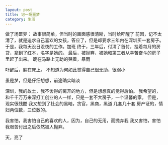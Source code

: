 ```yaml
---
layout: post
title: 记一场噩梦
category: 生活
---
```


做了场噩梦：
故事很简单，但当时的画面感很清晰，当时给吓醒了
前因，记不太清了，就是追求自己喜欢的女孩，答应了，但是却要求三年内在深圳买一套房子。
于是，我每天没日没夜的工作。加班
终于，三年后，付清了首付，挂着每月的房贷，拿到了红本，名字是她的。
最后，被抛弃，被她和第三者从幸苦奋斗的房子里赶了出来。
跪在马路上无助的哭着，暴雨

吓醒后，躺在床上。
不知道为何如此觉得自己很无助，很弱小

虽是梦，但是仔细想想，前途确实暗淡

深圳，我的故土，我不舍得的离开的地方，但是想想真的觉得后怕。
我希望的，和千千万万来深打工创业的人一样，只是一套不大房子，一个温馨的家。
但是，现实很残酷
我又想到了社会的黑暗，贪官，黑商，黑道
几套几十套 房产证的，情妇两位数，三位数的。

我害怕，我害怕自己的喜欢的人，因为，自己的无用，而抛弃我
我又害怕，害怕我艰苦付出之后依然被人抛弃。

天，亮了




























